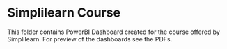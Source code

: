 # Simplilearn Course
This folder contains PowerBI Dashboard created for the course offered by Simplilearn. For preview of the dashboards see the PDFs.
